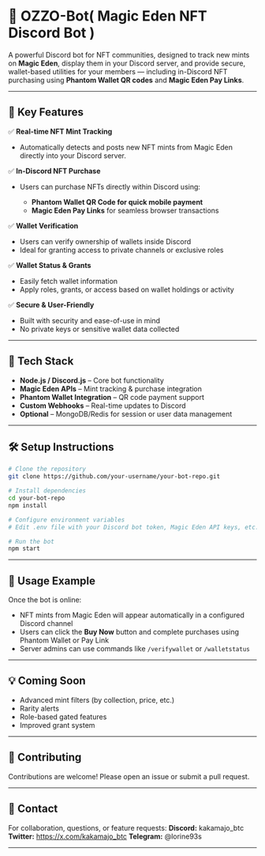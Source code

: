 # 🎯 **OZZO-Bot( Magic Eden NFT Discord Bot )**

A powerful Discord bot for NFT communities, designed to track new mints on **Magic Eden**, display them in your Discord server, and provide secure, wallet-based utilities for your members — including in-Discord NFT purchasing using **Phantom Wallet QR codes** and **Magic Eden Pay Links**.

----

## 🚀 **Key Features**

✅ **Real-time NFT Mint Tracking**

* Automatically detects and posts new NFT mints from Magic Eden directly into your Discord server.

✅ **In-Discord NFT Purchase**

* Users can purchase NFTs directly within Discord using:

  * **Phantom Wallet QR Code for quick mobile payment**
  * **Magic Eden Pay Links** for seamless browser transactions

✅ **Wallet Verification**

* Users can verify ownership of wallets inside Discord
* Ideal for granting access to private channels or exclusive roles

✅ **Wallet Status & Grants**

* Easily fetch wallet information
* Apply roles, grants, or access based on wallet holdings or activity

✅ **Secure & User-Friendly**

* Built with security and ease-of-use in mind
* No private keys or sensitive wallet data collected

---

## 🧩 **Tech Stack**

* **Node.js / Discord.js** – Core bot functionality
* **Magic Eden APIs** – Mint tracking & purchase integration
* **Phantom Wallet Integration** – QR code payment support
* **Custom Webhooks** – Real-time updates to Discord
* **Optional** – MongoDB/Redis for session or user data management

----

## 🛠️ **Setup Instructions**

```bash
# Clone the repository
git clone https://github.com/your-username/your-bot-repo.git

# Install dependencies
cd your-bot-repo
npm install

# Configure environment variables
# Edit .env file with your Discord bot token, Magic Eden API keys, etc.

# Run the bot
npm start
```

----

## 🎉 **Usage Example**

Once the bot is online:

* NFT mints from Magic Eden will appear automatically in a configured Discord channel
* Users can click the **Buy Now** button and complete purchases using Phantom Wallet or Pay Link
* Server admins can use commands like `/verifywallet` or `/walletstatus`

---

## 💡 **Coming Soon**

* Advanced mint filters (by collection, price, etc.)
* Rarity alerts
* Role-based gated features
* Improved grant system

----

## 🤝 **Contributing**

Contributions are welcome! Please open an issue or submit a pull request.

----

## 📩 **Contact**

For collaboration, questions, or feature requests:
**Discord:** kakamajo_btc
**Twitter:** https://x.com/kakamajo_btc
**Telegram:** @lorine93s

----
